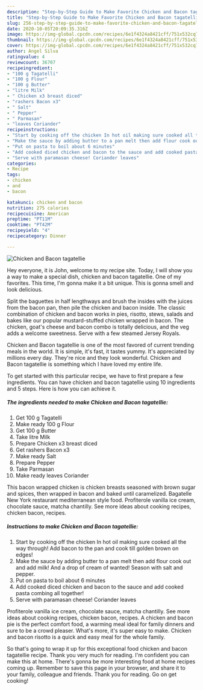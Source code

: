 ```yaml
---
description: "Step-by-Step Guide to Make Favorite Chicken and Bacon tagatellie"
title: "Step-by-Step Guide to Make Favorite Chicken and Bacon tagatellie"
slug: 256-step-by-step-guide-to-make-favorite-chicken-and-bacon-tagatellie
date: 2020-10-05T20:09:35.316Z
image: https://img-global.cpcdn.com/recipes/6e1f4324a8421cff/751x532cq70/chicken-and-bacon-tagatellie-recipe-main-photo.jpg
thumbnail: https://img-global.cpcdn.com/recipes/6e1f4324a8421cff/751x532cq70/chicken-and-bacon-tagatellie-recipe-main-photo.jpg
cover: https://img-global.cpcdn.com/recipes/6e1f4324a8421cff/751x532cq70/chicken-and-bacon-tagatellie-recipe-main-photo.jpg
author: Angel Silva
ratingvalue: 4
reviewcount: 36707
recipeingredient:
- "100 g Tagatelli"
- "100 g Flour"
- "100 g Butter"
- "litre Milk"
- " Chicken x3 breast diced"
- "rashers Bacon x3"
- " Salt"
- " Pepper"
- " Parmasan"
- "leaves Coriander"
recipeinstructions:
- "Start by cooking off the chicken In hot oil making sure cooked all the way through! Add bacon to the pan and cook till golden brown on edges!"
- "Make the sauce by adding butter to a pan melt then add flour cook out and add milk! And a drop of cream of wanted! Season with salt and pepper."
- "Put on pasta to boil about 6 minutes"
- "Add cooked diced chicken and bacon to the sauce and add cooked pasta combing all together!"
- "Serve with paramasan cheese! Coriander leaves"
categories:
- Recipe
tags:
- chicken
- and
- bacon

katakunci: chicken and bacon 
nutrition: 275 calories
recipecuisine: American
preptime: "PT11M"
cooktime: "PT42M"
recipeyield: "4"
recipecategory: Dinner

---
```



![Chicken and Bacon tagatellie](https://img-global.cpcdn.com/recipes/6e1f4324a8421cff/751x532cq70/chicken-and-bacon-tagatellie-recipe-main-photo.jpg)

Hey everyone, it is John, welcome to my recipe site. Today, I will show you a way to make a special dish, chicken and bacon tagatellie. One of my favorites. This time, I'm gonna make it a bit unique. This is gonna smell and look delicious.

Split the baguettes in half lengthways and brush the insides with the juices from the bacon pan, then pile the chicken and bacon inside. The classic combination of chicken and bacon works in pies, risotto, stews, salads and bakes like our popular mustard-stuffed chicken wrapped in bacon. The chicken, goat&#39;s cheese and bacon combo is totally delicious, and the veg adds a welcome sweetness. Serve with a few steamed Jersey Royals.

Chicken and Bacon tagatellie is one of the most favored of current trending meals in the world. It is simple, it's fast, it tastes yummy. It's appreciated by millions every day. They're nice and they look wonderful. Chicken and Bacon tagatellie is something which I have loved my entire life.


To get started with this particular recipe, we have to first prepare a few ingredients. You can have chicken and bacon tagatellie using 10 ingredients and 5 steps. Here is how you can achieve it.

<!--inarticleads1-->

##### The ingredients needed to make Chicken and Bacon tagatellie:

1. Get 100 g Tagatelli
1. Make ready 100 g Flour
1. Get 100 g Butter
1. Take litre Milk
1. Prepare  Chicken x3 breast diced
1. Get rashers Bacon x3
1. Make ready  Salt
1. Prepare  Pepper
1. Take  Parmasan
1. Make ready leaves Coriander


This bacon wrapped chicken is chicken breasts seasoned with brown sugar and spices, then wrapped in bacon and baked until caramelized. Bagatelle New York restaurant mediterranean style food. Profiterole vanilla ice cream, chocolate sauce, matcha chantilly. See more ideas about cooking recipes, chicken bacon, recipes. 

<!--inarticleads2-->

##### Instructions to make Chicken and Bacon tagatellie:

1. Start by cooking off the chicken In hot oil making sure cooked all the way through! Add bacon to the pan and cook till golden brown on edges!
1. Make the sauce by adding butter to a pan melt then add flour cook out and add milk! And a drop of cream of wanted! Season with salt and pepper.
1. Put on pasta to boil about 6 minutes
1. Add cooked diced chicken and bacon to the sauce and add cooked pasta combing all together!
1. Serve with paramasan cheese! Coriander leaves


Profiterole vanilla ice cream, chocolate sauce, matcha chantilly. See more ideas about cooking recipes, chicken bacon, recipes. A chicken and bacon pie is the perfect comfort food, a warming meal ideal for family dinners and sure to be a crowd pleaser. What&#39;s more, it&#39;s super easy to make. Chicken and bacon risotto is a quick and easy meal for the whole family. 

So that's going to wrap it up for this exceptional food chicken and bacon tagatellie recipe. Thank you very much for reading. I'm confident you can make this at home. There's gonna be more interesting food at home recipes coming up. Remember to save this page in your browser, and share it to your family, colleague and friends. Thank you for reading. Go on get cooking!
